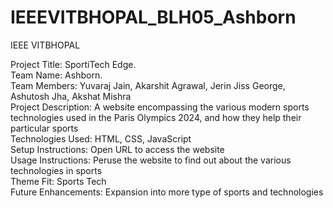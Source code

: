 # IEEEVITBHOPAL_BLH05_Ashborn
IEEE VITBHOPAL<br>

Project Title: SportiTech Edge.<br>
Team Name: Ashborn.<br>
Team Members: Yuvaraj Jain, Akarshit Agrawal, Jerin Jiss George, Ashutosh Jha, Akshat Mishra<br>
Project Description: A website encompassing the various modern sports technologies used in the Paris Olympics 2024, and how they help their particular sports<br>
Technologies Used: HTML, CSS, JavaScript<br>
Setup Instructions: Open URL to access the website<br>
Usage Instructions: Peruse the website to find out about the various technologies in sports<br>
Theme Fit: Sports Tech<br>
Future Enhancements: Expansion into more type of sports and technologies<br>
